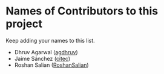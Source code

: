 # Names of Contributors to this project

Keep adding your names to this list.

* Dhruv Agarwal ([agdhruv](https://github.com/agdhruv))
* Jaime Sánchez ([citec](https://github.com/citec))
* Roshan Salian ([RoshanSalian](https://github.com/RoshanSalian))
